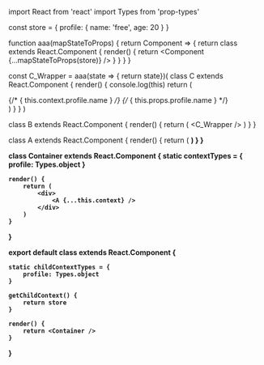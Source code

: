 import React from 'react'
import Types from 'prop-types'

const store = {
    profile: {
        name: 'free',
        age: 20
    }
}

function aaa(mapStateToProps) {
    return Component => {
        return class extends React.Component {
            render() {
                return <Component {...mapStateToProps(store)} />
            }
        }
    }
}


const C_Wrapper = aaa(state => { return state})(
    class C extends React.Component {
        render() {
            console.log(this)
            return (
                <div>
                    {/* { this.context.profile.name } */}
                    {/* { this.props.profile.name } */}
                </div>
            )
        }
    }
)

class B extends React.Component {
    render() {
        return (
            <C_Wrapper />
        )
    }
}

class A extends React.Component {
    render() {
        return (
            <B />
        )
    }
}

class Container extends React.Component {
    static contextTypes = {
        profile: Types.object
    }

    render() {
        return (
            <div>
                <A {...this.context} />                
            </div>
        )
    }
}

export default class extends React.Component {

    static childContextTypes = {
        profile: Types.object
    }

    getChildContext() {
        return store
    }

    render() {
        return <Container />
    }
}